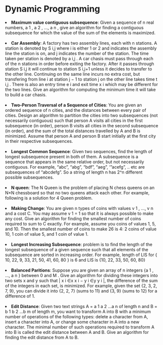 # Dynamic Programming

<li>
<strong>Maximum value contiguous subsequence</strong>: Given a sequence of n real numbers, a 1 , a 2 , ..., a n ,
give an algorithm for finding a contiguous subsequence for which the value of the sum of the
elements is maximized.
</li>
<br>
<li>
<strong>Car Assembly</strong>: A factory has two assembly lines, each with n stations.
A station is denoted by S i,j where i is either 1 or 2 and indicates the assembly line the station
is on, and j indicates the number of the station. The time taken per station is denoted by a i,j .
A car chasis must pass through each of the n stations in order before exiting the factory. After
it passes through station S i,j it will continue to station S i,j+1 unless it decides to transfer to the
other line. Continuing on the same line incurs no extra cost, but transfering from line i at station
j − 1 to station j on the other line takes time t i,j . There is also an entry time e i and exit time x i
which may be different for the two lines. Give an algorithm for computing the minimum time it
will take to build a car chasis.
</li>
<br>
<li>
<strong>Two-Person Traversal of a Sequence of Cities</strong>: You are given an ordered sequence of n
cities, and the distances between every pair of cities. Design an algorithm to partition the cities
into two subsequences (not necessarily contiguous) such that person A visits all cities in the first
subsequence (in order), person B visits all cities in the second subsequence (in order), and the sum
of the total distances travelled by A and B is minimized. Assume that person A and person B
start initially at the first city in their respective subsequences.
</li>
<br>
<li>
<strong>Longest Common Sequence</strong>: Given two sequences, find the length of longest subsequence present in both of them. A subsequence is a sequence that appears in the same relative order, but not necessarily contiguous. For example, “abc”, “abg”, “bdf”, “aeg”, ‘”acefg”, .. etc are subsequences of “abcdefg”. So a string of length n has 2^n different possible subsequences.
</li>
<br>
<li>
<strong>N queen</strong>: The N Queen is the problem of placing N chess queens on an N×N chessboard so that no two queens attack each other. For example, following is a solution for 4 Queen problem.
</li>
<br>
<li>
<strong>Making Change</strong>: You are given n types of coins with values v 1 , ..., v n and a cost C. You may
assume v 1 = 1 so that it is always possible to make any cost. Give an algorithm for finding the
smallest number of coins required to sum to C exactly.
For example, assume you coins of values 1, 5, and 10. Then the smallest number of coins to make
26 is 4: 2 coins of value 10, 1 coin of value 5, and 1 coin of value 1.
</li>
<br>
<li>
<strong>Longest Increasing Subsequence</strong>: problem is to find the length of the longest subsequence of a given sequence such that all elements of the subsequence are sorted in increasing order. For example, length of LIS for { 10, 22, 9, 33, 21, 50, 41, 60, 80 } is 6 and LIS is {10, 22, 33, 50, 60, 80}
</li>
<br>
<li>
<strong>Balanced Paritions</strong>: Suppose you are given an array of n integers {a 1 , ..., a n } between 0 and M .
Give an algorithm for dividing these integers into two sets x and y such that | x i ∈x x i − y i ∈y y i |,
the difference of the sum of the integers in each set, is minimized. For example, given the set
{2, 3, 2, 7, 9}, you can divide it into {2, 2, 7} (sums to 11) and {3, 9} (sums to 12) for a difference
of 1.
</li>
<br>
<li>
<strong>Edit Distance</strong>: Given two text strings A = a 1 a 2 ...a n of length n and B = b 1 b 2 ...b m of length
m, you want to transform A into B with a minimum number of operations of the following types:
delete a character from A, insert a character into A, or change some character in A into a new
character. The minimal number of such operations required to transform A into B is called the
edit distance between A and B. Give an algorithm for finding the edit distance from A to B.
</li>
<br>